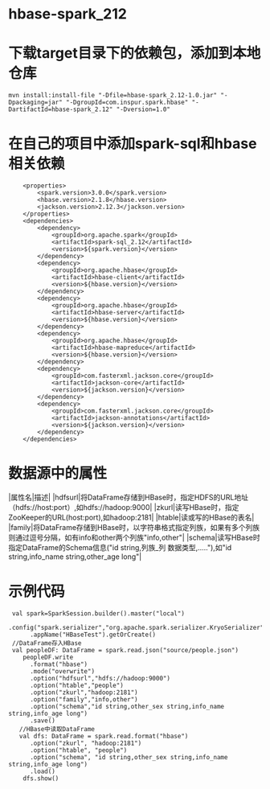 # hbase-spark_212
# 下载target目录下的依赖包，添加到本地仓库
```
mvn install:install-file "-Dfile=hbase-spark_2.12-1.0.jar" "-Dpackaging=jar" "-DgroupId=com.inspur.spark.hbase" "-DartifactId=hbase-spark_2.12" "-Dversion=1.0"
```
# 在自己的项目中添加spark-sql和hbase相关依赖
```
    <properties>
        <spark.version>3.0.0</spark.version>
        <hbase.version>2.1.8</hbase.version>
        <jackson.version>2.12.3</jackson.version>
    </properties>
    <dependencies>
        <dependency>
            <groupId>org.apache.spark</groupId>
            <artifactId>spark-sql_2.12</artifactId>
            <version>${spark.version}</version>
        </dependency>
        <dependency>
            <groupId>org.apache.hbase</groupId>
            <artifactId>hbase-client</artifactId>
            <version>${hbase.version}</version>
        </dependency>
        <dependency>
            <groupId>org.apache.hbase</groupId>
            <artifactId>hbase-server</artifactId>
            <version>${hbase.version}</version>
        </dependency>
        <dependency>
            <groupId>org.apache.hbase</groupId>
            <artifactId>hbase-mapreduce</artifactId>
            <version>${hbase.version}</version>
        </dependency>
        <dependency>
            <groupId>com.fasterxml.jackson.core</groupId>
            <artifactId>jackson-core</artifactId>
            <version>${jackson.version}</version>
        </dependency>
        <dependency>
            <groupId>com.fasterxml.jackson.core</groupId>
            <artifactId>jackson-annotations</artifactId>
            <version>${jackson.version}</version>
        </dependency>
    </dependencies>
```
# 数据源中的属性
|属性名|描述|
|hdfsurl|将DataFrame存储到HBase时，指定HDFS的URL地址（hdfs://host:port）,如hdfs://hadoop:9000|
|zkurl|读写HBase时，指定ZooKeeper的URL(host:port),如hadoop:2181|
|htable|读或写的HBase的表名|
|family|将DataFrame存储到HBase时，以字符串格式指定列族，如果有多个列族则通过逗号分隔，如有info和other两个列族"info,other"|
|schema|读写HBase时指定DataFrame的Schema信息("id string,列族_列 数据类型,....."),如"id string,info_name string,other_age long"|
# 示例代码
```
 val spark=SparkSession.builder().master("local")
      .config("spark.serializer","org.apache.spark.serializer.KryoSerializer")
      .appName("HBaseTest").getOrCreate()
 //DataFrame存入HBase
 val peopleDF: DataFrame = spark.read.json("source/people.json")
    peopleDF.write
      .format("hbase")
      .mode("overwrite")
      .option("hdfsurl","hdfs://hadoop:9000")
      .option("htable","people")  
      .option("zkurl","hadoop:2181") 
      .option("family","info,other") 
      .option("schema","id string,other_sex string,info_name string,info_age long")  
      .save()
   //HBase中读取DataFrame   
   val dfs: DataFrame = spark.read.format("hbase")
      .option("zkurl", "hadoop:2181")
      .option("htable", "people")
      .option("schema", "id string,other_sex string,info_name string,info_age long")
      .load()
    dfs.show()
```
